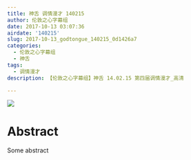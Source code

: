 ```yaml
---
title: 神舌 调情漫才 140215
author: 伦敦之心字幕组
date: 2017-10-13 03:07:36
airdate: '140215'
slug: 2017-10-13_godtongue_140215_0d1426a7
categories:
  - 伦敦之心字幕组
  - 神舌
tags:
  - 调情漫才
description: 【伦敦之心字幕组】神舌 14.02.15 第四届调情漫才_高清

---
```

![](/img/gakki.jpg)
# Abstract
Some abstract
